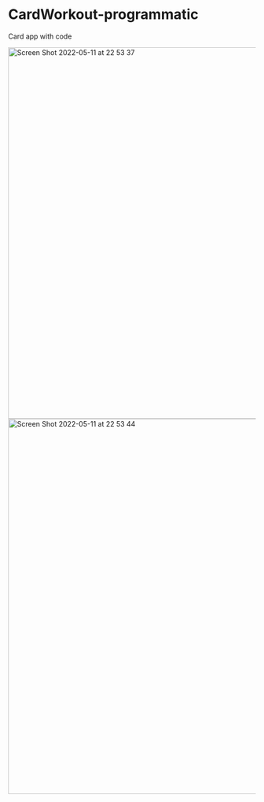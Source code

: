 # CardWorkout-programmatic
Card app with code

<img width="755" alt="Screen Shot 2022-05-11 at 22 53 37" src="https://user-images.githubusercontent.com/63621743/167936305-596518de-cd69-461c-b283-9863b46f050c.png">



<img width="763" alt="Screen Shot 2022-05-11 at 22 53 44" src="https://user-images.githubusercontent.com/63621743/167936334-95e3c405-82b7-4e93-b725-af9b34df02f0.png">
